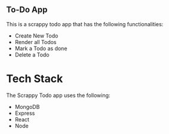 ## To-Do App

This is a scrappy todo app that has the following functionalities:
- Create New Todo
- Render all Todos
- Mark a Todo as done
- Delete a Todo

# Tech Stack

The Scrappy Todo app uses the following:
- MongoDB
- Express
- React
- Node